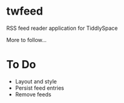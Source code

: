 # twfeed

RSS feed reader application for TiddlySpace

More to follow...

# To Do

* Layout and style
* Persist feed entries
* Remove feeds